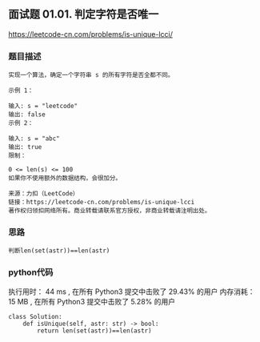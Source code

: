 ## 面试题 01.01. 判定字符是否唯一


https://leetcode-cn.com/problems/is-unique-lcci/


### 题目描述

```
实现一个算法，确定一个字符串 s 的所有字符是否全都不同。

示例 1：

输入: s = "leetcode"
输出: false 
示例 2：

输入: s = "abc"
输出: true
限制：

0 <= len(s) <= 100
如果你不使用额外的数据结构，会很加分。

来源：力扣（LeetCode）
链接：https://leetcode-cn.com/problems/is-unique-lcci
著作权归领扣网络所有。商业转载请联系官方授权，非商业转载请注明出处。

```



### 思路

```
判断len(set(astr))==len(astr)
```



### python代码
执行用时：
44 ms
, 在所有 Python3 提交中击败了
29.43%
的用户
内存消耗：
15 MB
, 在所有 Python3 提交中击败了
5.28%
的用户
```
class Solution:
    def isUnique(self, astr: str) -> bool:
        return len(set(astr))==len(astr)
```

